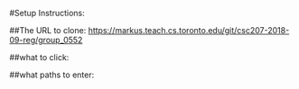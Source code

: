 #Setup Instructions:

##The URL to clone:
    https://markus.teach.cs.toronto.edu/git/csc207-2018-09-reg/group_0552

##what to click:

##what paths to enter: